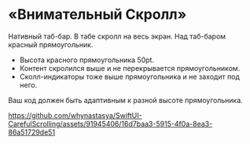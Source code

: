 # «Внимательный Cкролл»

Нативный таб-бар. В табе скролл на весь экран. Над таб-баром красный прямоугольник.

- Высота красного прямоугольника 50pt.
- Контент скролился выше и не перекрывается прямоугольником.
- Сколл-индикаторы тоже выше прямоугольника и не заходит под него.

Ваш код должен быть адаптивным к разной высоте прямоугольника.

https://github.com/whynastasya/SwiftUI-CarefulScrolling/assets/91945406/16d7baa3-5915-4f0a-8ea3-86a51729de51

